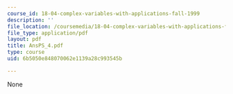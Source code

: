 ```yaml
---
course_id: 18-04-complex-variables-with-applications-fall-1999
description: ''
file_location: /coursemedia/18-04-complex-variables-with-applications-fall-1999/6b5050e848070062e1139a28c993545b_AnsPS_4.pdf
file_type: application/pdf
layout: pdf
title: AnsPS_4.pdf
type: course
uid: 6b5050e848070062e1139a28c993545b

---
```

None